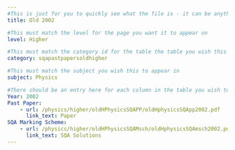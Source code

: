 ```yaml
---
#This is just for you to quickly see what the file is - it can be anything you want
title: Old 2002

#This must match the level for the page you want it to appear on
level: Higher

#This must match the category id for the table the table you wish this to appear in
category: sqapastpapersoldhigher

#This must match the subject you wish this to appear in
subject: Physics

#There should be an entry here for each column in the table you wish to populate:
Year: 2002
Past Paper:
    - url: /physics/higher/oldHPhysicsSQAPP/oldHphysicsSQApp2002.pdf
      link_text: Paper
SQA Marking Scheme:
    - url: /physics/higher/oldHPhysicsSQAMsch/oldHphysicsSQAmsch2002.pdf
      link_text: SQA Solutions
---
```


